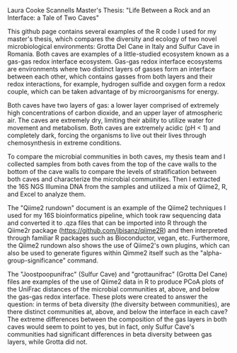 Laura Cooke Scannells Master's Thesis: "Life Between a Rock and an Interface: a Tale of Two Caves"

This github page contains several examples of the R code I used for my master's thesis, which compares the diversity and ecology of two novel microbiological environments: Grotta Del Cane in Italy and Sulfur Cave in Romania. Both caves are examples of a little-studied ecosystem known as a gas-gas redox interface ecosystem. Gas-gas redox interface ecosystems are environments where two distinct layers of gasses form an interface between each other, which contains gasses from both layers and their redox interactions, for example, hydrogen sulfide and oxygen form a redox couple, which can be taken advantage of by microorganisms for energy.

Both caves have two layers of gas: a lower layer comprised of extremely high concentrations of carbon dioxide, and an upper layer of atmospheric air. The caves are extremely dry, limiting their ability to utilize water for movement and metabolism. Both caves are extremely acidic (pH < 1) and completely dark, forcing the organisms to live out their lives through chemosynthesis in extreme conditions.

To compare the microbial communities in both caves, my thesis team and I collected samples from both caves from the top of the cave walls to the bottom of the cave walls to compare the levels of stratification between both caves and characterize the microbial communities. Then I extracted the 16S NGS Illumina DNA from the samples and utilized a mix of Qiime2, R, and Excel to analyze them.

The "Qiime2 rundown" document is an example of the Qiime2 techniques I used for my 16S bioinformatics pipeline, which took raw sequencing data and converted it to .qza files that can be imported into R through the Qiime2r package (https://github.com/jbisanz/qiime2R) and then interpreted through familiar R packages such as Bioconductor, vegan, etc. Furthermore, the Qiime2 rundown also shows the use of Qiime2's own plugins, which can also be used to generate figures within Qimme2 itself such as the "alpha-group-significance" command.

The "Joostpoopunifrac" (Sulfur Cave) and "grottaunifrac" (Grotta Del Cane) files are examples of the use of Qiime2 data in R to produce PCoA plots of the UniFrac distances of the microbial communities at, above, and below the gas-gas redox interface. These plots were created to answer the question: in terms of beta diversity (the diversity between communities), are there distinct communities at, above, and below the interface in each cave? The extreme differences between the composition of the gas layers in both caves would seem to point to yes, but in fact, only Sulfur Cave's communities had significant differences in beta diversity between gas layers, while Grotta did not.


